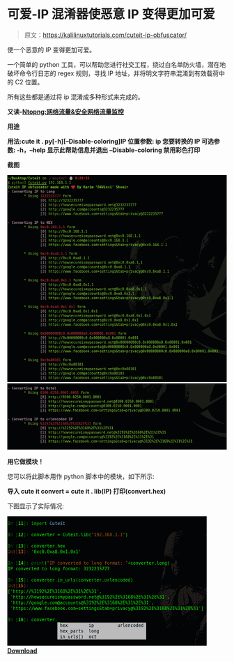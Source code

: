 # 可爱-IP 混淆器使恶意 IP 变得更加可爱

> 原文：<https://kalilinuxtutorials.com/cuteit-ip-obfuscator/>

使一个恶意的 IP 变得更加可爱。

一个简单的 python 工具，可以帮助您进行社交工程，绕过白名单防火墙，潜在地破坏命令行日志的 regex 规则，寻找 IP 地址，并将明文字符串混淆到有效载荷中的 C2 位置。

所有这些都是通过将 ip 混淆成多种形式来完成的。

**又读-[Ntopng:网络流量&安全网络流量监控](https://kalilinuxtutorials.com/ntopng-traffic-monitoring/)**

**用途**

**用法:cute it . py[-h][–Disable-coloring]IP
位置参数:
ip 您要转换的 IP
可选参数:
-h，–help 显示此帮助信息并退出
–Disable-coloring 禁用彩色打印**

**截图**

![](img/b47d2f82ccb630c8c7f0c2da9a084722.png)![](img/6bdddd94e59d3e70d4c476f5e57abbc6.png)

**用它做模块！**

您可以将此脚本用作 python 脚本中的模块，如下所示:

**导入 cute it
convert = cute it . lib(IP)
打印(convert.hex)**

下图显示了实际情况:

![](img/0436b14d6153550475a7f8dcc5bf8ee8.png)[**Download**](https://github.com/D4Vinci/Cuteit)